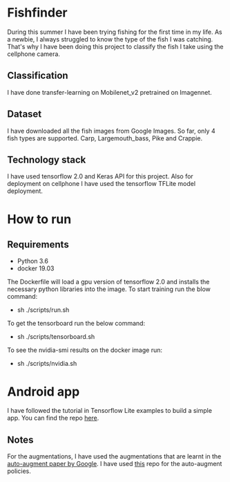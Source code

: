 # Fishfinder

During this summer I have been trying fishing for the first time in my life. As a newbie, I always struggled to know the type of the fish I was catching. That's why I have been doing this project to classify the fish I take using the cellphone camera. 

## Classification
I have done transfer-learning on Mobilenet_v2 pretrained on Imagennet. 

## Dataset
I have downloaded all the fish images from Google Images. So far, only 4 fish types are supported. Carp, Largemouth_bass, Pike and Crappie. 

## Technology stack
I have used tensorflow 2.0 and Keras API for this project. Also for deployment on cellphone I have used the tensorflow TFLite model deployment.

# How to run

## Requirements

* Python 3.6
* docker 19.03

The Dockerfile will load a gpu version of tensorflow 2.0 and installs the necessary python libraries into the image. To start training run the blow command:

* sh ./scripts/run.sh

To get the tensorboard run the below command:

* sh ./scripts/tensorboard.sh

To see the nvidia-smi results on the docker image run:

* sh ./scripts/nvidia.sh

# Android app
I have followed the tutorial in Tensorflow Lite examples to build a simple app. You can find the repo [here](https://github.com/tensorflow/examples/tree/master/lite/examples/image_classification/android).

## Notes
For the augmentations, I have used the augmentations that are learnt in the [auto-augment paper by Google](https://arxiv.org/abs/1805.09501v1). I have used [this](https://github.com/DeepVoltaire/AutoAugment) repo for the auto-augment policies.



